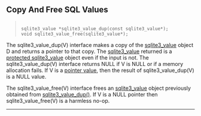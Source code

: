 ## Copy And Free SQL Values




> ```
> 
> sqlite3_value *sqlite3_value_dup(const sqlite3_value*);
> void sqlite3_value_free(sqlite3_value*);
> 
> ```



The sqlite3\_value\_dup(V) interface makes a copy of the [sqlite3\_value](#sqlite3_value)
object D and returns a pointer to that copy. The [sqlite3\_value](#sqlite3_value) returned
is a [protected sqlite3\_value](#sqlite3_value) object even if the input is not.
The sqlite3\_value\_dup(V) interface returns NULL if V is NULL or if a
memory allocation fails. If V is a [pointer value](bindptr.html), then the result
of sqlite3\_value\_dup(V) is a NULL value.


The sqlite3\_value\_free(V) interface frees an [sqlite3\_value](#sqlite3_value) object
previously obtained from [sqlite3\_value\_dup()](#sqlite3_value_dup). If V is a NULL pointer
then sqlite3\_value\_free(V) is a harmless no\-op.




---


